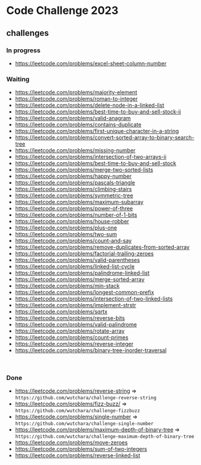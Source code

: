 # Code Challenge 2023

## challenges

### In progress
- https://leetcode.com/problems/excel-sheet-column-number

### Waiting
- https://leetcode.com/problems/majority-element
- https://leetcode.com/problems/roman-to-integer
- https://leetcode.com/problems/delete-node-in-a-linked-list
- https://leetcode.com/problems/best-time-to-buy-and-sell-stock-ii
- https://leetcode.com/problems/valid-anagram
- https://leetcode.com/problems/contains-duplicate
- https://leetcode.com/problems/first-unique-character-in-a-string
- https://leetcode.com/problems/convert-sorted-array-to-binary-search-tree
- https://leetcode.com/problems/missing-number
- https://leetcode.com/problems/intersection-of-two-arrays-ii
- https://leetcode.com/problems/best-time-to-buy-and-sell-stock
- https://leetcode.com/problems/merge-two-sorted-lists
- https://leetcode.com/problems/happy-number
- https://leetcode.com/problems/pascals-triangle
- https://leetcode.com/problems/climbing-stairs
- https://leetcode.com/problems/symmetric-tree
- https://leetcode.com/problems/maximum-subarray
- https://leetcode.com/problems/power-of-three
- https://leetcode.com/problems/number-of-1-bits
- https://leetcode.com/problems/house-robber
- https://leetcode.com/problems/plus-one
- https://leetcode.com/problems/two-sum
- https://leetcode.com/problems/count-and-say
- https://leetcode.com/problems/remove-duplicates-from-sorted-array
- https://leetcode.com/problems/factorial-trailing-zeroes
- https://leetcode.com/problems/valid-parentheses
- https://leetcode.com/problems/linked-list-cycle
- https://leetcode.com/problems/palindrome-linked-list
- https://leetcode.com/problems/merge-sorted-array
- https://leetcode.com/problems/min-stack
- https://leetcode.com/problems/longest-common-prefix
- https://leetcode.com/problems/intersection-of-two-linked-lists
- https://leetcode.com/problems/implement-strstr
- https://leetcode.com/problems/sqrtx
- https://leetcode.com/problems/reverse-bits
- https://leetcode.com/problems/valid-palindrome
- https://leetcode.com/problems/rotate-array
- https://leetcode.com/problems/count-primes
- https://leetcode.com/problems/reverse-integer
- https://leetcode.com/problems/binary-tree-inorder-traversal

<br />

### Done
- https://leetcode.com/problems/reverse-string => `https://github.com/wutchara/challenge-reverse-string`
- https://leetcode.com/problems/fizz-buzz/ => `https://github.com/wutchara/challenge-fizzbuzz`
- https://leetcode.com/problems/single-number => `https://github.com/wutchara/challenge-single-number`
- https://leetcode.com/problems/maximum-depth-of-binary-tree => `https://github.com/wutchara/challenge-maximum-depth-of-binary-tree`
- https://leetcode.com/problems/move-zeroes
- https://leetcode.com/problems/sum-of-two-integers
- https://leetcode.com/problems/reverse-linked-list

